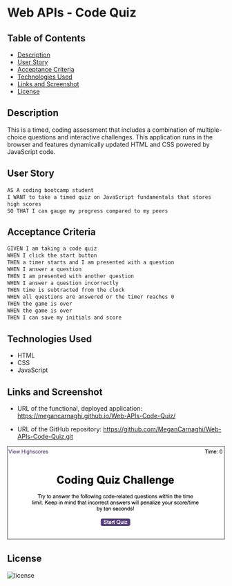 # Web APIs - Code Quiz

## Table of Contents
* [Description](#description)
* [User Story](#user-story)
* [Acceptance Criteria](#acceptance-criteria)
* [Technologies Used](#technologies-used)
* [Links and Screenshot](#links-and-screenshot)
* [License](#license)

## Description
This is a timed, coding assessment that includes a combination of multiple-choice questions and interactive challenges. This application runs in the browser and features dynamically updated HTML and CSS powered by JavaScript code.

## User Story
```
AS A coding bootcamp student
I WANT to take a timed quiz on JavaScript fundamentals that stores high scores
SO THAT I can gauge my progress compared to my peers
```

## Acceptance Criteria
```
GIVEN I am taking a code quiz
WHEN I click the start button
THEN a timer starts and I am presented with a question
WHEN I answer a question
THEN I am presented with another question
WHEN I answer a question incorrectly
THEN time is subtracted from the clock
WHEN all questions are answered or the timer reaches 0
THEN the game is over
WHEN the game is over
THEN I can save my initials and score
```

## Technologies Used
* HTML
* CSS
* JavaScript

## Links and Screenshot

* URL of the functional, deployed application: https://megancarnaghi.github.io/Web-APIs-Code-Quiz/

* URL of the GitHub repository: https://github.com/MeganCarnaghi/Web-APIs-Code-Quiz.git

![Screenshot](Assets/screenshot.jpg)

## License

![license](https://img.shields.io/badge/License-MIT-success)

